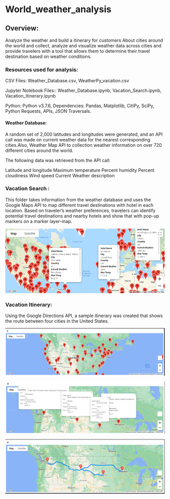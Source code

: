 # World_weather_analysis
## Overview:<br/>

Analyze the weather and build a itinerary for customers
About cities around the world and collect, analyze and visualize weather data across cities and provide travelers with a tool that allows them to determine their travel destination based on weather conditions.
### Resources used for analysis:

CSV Files: Weather_Database.csv, WeatherPy_vacation.csv

Jupyter Notebook Files:: Weather_Database.ipynb, Vacation_Search.ipynb, Vacation_Itinerary.ipynb

Python: Python v3.7.6, Dependencies: Pandas, Matplotlib, CitiPy, SciPy, Python Requests, APIs, JSON Traversals.

#### Weather Database:

A random set of 2,000 latitudes and longitudes were generated, and an API call was made on current weather data for the nearest corresponding cities.Also, Weather Map API to collection weather information on over 720 different cities around the world.

The following data was retrieved from the API call:

Latitude and longitude
Maximum temperature
Percent humidity
Percent cloudiness
Wind speed
Current Weather description

### Vacation Search :

This folder takes information from the weather database and uses the Google Maps API to map different travel destinations with hotel in each location. Based on traveler’s weather preferences, travelers can identify potential travel destinations and nearby hotels and show that with pop-up markers on a marker layer-map.

![pic.png](/Vacation_Search/pic.png)<br/>


### Vacation Itinerary:

Using the Google Directions API, a sample itinerary was created that shows the route between four cities in the United States.


![pic1.PNG](/vacation_itinerary/pic1.PNG)<br/>


![pic4.PNG](/vacation_itinerary/pic4.PNG)<br/>

![pic2.png](/vacation_itinerary/pic2.png)<br/>


